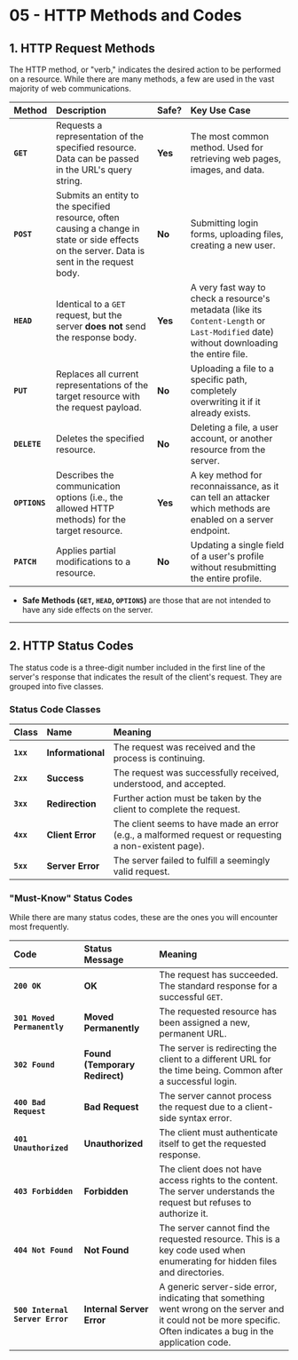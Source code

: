 # 05 - HTTP Methods and Codes

## 1. HTTP Request Methods

The HTTP method, or "verb," indicates the desired action to be performed on a resource. While there are many methods, a few are used in the vast majority of web communications.

| Method | Description | Safe? | Key Use Case |
| :--- | :--- | :--- | :--- |
| **`GET`** | Requests a representation of the specified resource. Data can be passed in the URL's query string. | **Yes** | The most common method. Used for retrieving web pages, images, and data. |
| **`POST`** | Submits an entity to the specified resource, often causing a change in state or side effects on the server. Data is sent in the request body. | **No** | Submitting login forms, uploading files, creating a new user. |
| **`HEAD`** | Identical to a `GET` request, but the server **does not** send the response body. | **Yes** | A very fast way to check a resource's metadata (like its `Content-Length` or `Last-Modified` date) without downloading the entire file. |
| **`PUT`** | Replaces all current representations of the target resource with the request payload. | **No** | Uploading a file to a specific path, completely overwriting it if it already exists. |
| **`DELETE`**| Deletes the specified resource. | **No** | Deleting a file, a user account, or another resource from the server. |
| **`OPTIONS`**| Describes the communication options (i.e., the allowed HTTP methods) for the target resource. | **Yes** | A key method for reconnaissance, as it can tell an attacker which methods are enabled on a server endpoint. |
| **`PATCH`** | Applies partial modifications to a resource. | **No** | Updating a single field of a user's profile without resubmitting the entire profile. |

*   **Safe Methods (`GET`, `HEAD`, `OPTIONS`)** are those that are not intended to have any side effects on the server.

---

## 2. HTTP Status Codes

The status code is a three-digit number included in the first line of the server's response that indicates the result of the client's request. They are grouped into five classes.

### Status Code Classes

| Class | Name | Meaning |
| :--- | :--- | :--- |
| **`1xx`** | **Informational**| The request was received and the process is continuing. |
| **`2xx`** | **Success** | The request was successfully received, understood, and accepted. |
| **`3xx`** | **Redirection** | Further action must be taken by the client to complete the request. |
| **`4xx`** | **Client Error** | The client seems to have made an error (e.g., a malformed request or requesting a non-existent page). |
| **`5xx`** | **Server Error** | The server failed to fulfill a seemingly valid request. |

### "Must-Know" Status Codes
While there are many status codes, these are the ones you will encounter most frequently.

| Code | Status Message | Meaning |
| :--- | :--- | :--- |
| **`200 OK`** | **OK** | The request has succeeded. The standard response for a successful `GET`. |
| **`301 Moved Permanently`**| **Moved Permanently**| The requested resource has been assigned a new, permanent URL. |
| **`302 Found`**| **Found (Temporary Redirect)**| The server is redirecting the client to a different URL for the time being. Common after a successful login. |
| **`400 Bad Request`**| **Bad Request** | The server cannot process the request due to a client-side syntax error. |
| **`401 Unauthorized`**| **Unauthorized** | The client must authenticate itself to get the requested response. |
| **`403 Forbidden`**| **Forbidden** | The client does not have access rights to the content. The server understands the request but refuses to authorize it. |
| **`404 Not Found`**| **Not Found** | The server cannot find the requested resource. This is a key code used when enumerating for hidden files and directories. |
| **`500 Internal Server Error`**| **Internal Server Error**| A generic server-side error, indicating that something went wrong on the server and it could not be more specific. Often indicates a bug in the application code. |
